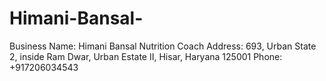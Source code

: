 # Himani-Bansal-
Business Name: Himani Bansal Nutrition Coach  Address: 693, Urban State 2, inside Ram Dwar, Urban Estate II, Hisar, Haryana 125001  Phone: +917206034543
